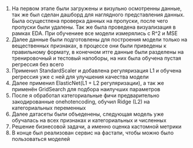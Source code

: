 1. На первом этапе были загружены и визульно осмотренны данные, так же был сделан дашборд для наглядного представления данных. Была осущестлена проверка данных на пропуски, после чего пропуски были удалены. Так же была проведена визуализация в рамках EDA. При обучениее все модели измерялись с R^2 и MSE
2. Далее данные были подготовлены для построения модели только на вещественных признаках, в процессе они были приведены к правильному формату, в конечном итге данные были разделены на тренировочный и тестовый напоборы, на них была обучена пустая регрессия без всего
3. Применил StandardScaler и добавлена регуляризация L1 и обучена регрессия уже с ней для улучшения качества модели
4. Далее применил ElasticNet(L1 + L2 регуляризации), а так же применён GridSearch для подбора наилучших параметров
5. После я обработал категориальные фичи предварительно закодированные onehotencoding, обучил Ridge (L2) на категориальных переменных
6. Далее датасеты были объеденены, следующая модель уже обучалась на всех признаках и категориальных и численных
7. Решение бизнесовой задачи, а именно оценка кастомной метрики
8. В конце был реализован сервис на фастапи, чтобы можно было пользоваться моделей